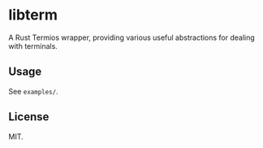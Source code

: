 libterm
=======

A Rust Termios wrapper, providing various useful abstractions for dealing with terminals.

Usage
-----

See `examples/`.

License
-------

MIT.
